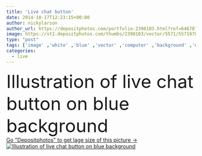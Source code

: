 ```yaml
---
title: 'Live chat button'
date: 2014-10-17T12:23:15+00:00
author: nickylarson
author_url: https://depositphotos.com/portfolio-2398103.html?ref=64678756
image: https://st2.depositphotos.com/thumbs/2398103/vector/5571/55719787/api_thumb_450.jpg?forcejpeg=true
type: "post"
tags: ['image' ,'white' ,'blue' ,'vector' ,'computer' ,'background' ,'on' ,'illustration' ,'design' ,'customer' ,'sign' ,'technology' ,'modern' ,'symbol' ,'creative' ,'concept' ,'icon' ,'service' ,'message' ,'text' ,'button' ,'communication' ,'contact' ,'talk' ,'communicate' ,'support' ,'network' ,'internet' ,'click' ,'live' ,'speech' ,'information' ,'web' ,'online' ,'website' ,'media' ,'chatting' ,'chat' ,'social' ,'speak' ,'thumbs' ,'of' ,'instant' ,'interface' ]
categories: 
  - live
---
```

<div aling="center">
            <font size="60"> Illustration of live chat button on blue background</font>   
</div>
<div>
    <a href='https://st2.depositphotos.com/thumbs/2398103/vector/5571/55719787/api_thumb_450.jpg?forcejpeg=true?ref=64678756' target=_blank > Go "Depositphotos" to get lage size of this picture ->
        <img href='https://st2.depositphotos.com/thumbs/2398103/vector/5571/55719787/api_thumb_450.jpg?forcejpeg=true?ref=64678756' src='https://st2.depositphotos.com/2398103/5571/v/950/depositphotos_55719787-stock-illustration-live-chat-button.jpg?forcejpeg=true' alt='Illustration of live chat button on blue background' >
    </a>
</div>
